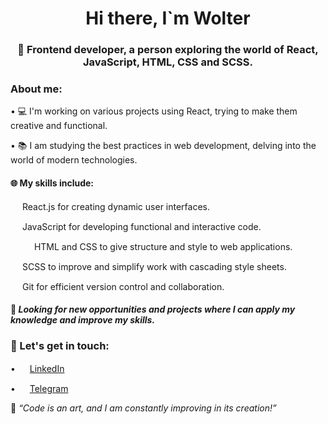 <div id="header" align="center">
  <h1>Hi there, I`m Wolter</h1>
  <h3>🚀 Frontend developer, a person exploring the world of React, JavaScript, HTML, CSS and SCSS.</h3>
</div>

### About me:

  • 💻 I'm working on various projects using React, trying to make them creative and functional.
    
  • 📚 I am studying the best practices in web development, delving into the world of modern technologies.

#### 🌐 My skills include:

  <img src="https://cdn.jsdelivr.net/gh/devicons/devicon/icons/react/react-original.svg" width="15" height="15" /> React.js for creating dynamic user interfaces.

  <img src="https://cdn.jsdelivr.net/gh/devicons/devicon/icons/javascript/javascript-plain.svg" width="15" height="15"/> JavaScript for developing functional and interactive code.

  <img src="https://cdn.jsdelivr.net/gh/devicons/devicon/icons/html5/html5-plain.svg" width="15" height="15"/> <img src="https://cdn.jsdelivr.net/gh/devicons/devicon/icons/css3/css3-plain.svg" width="15" height="15"/> HTML and CSS to give structure and style to web applications.

  <img src="https://cdn.jsdelivr.net/gh/devicons/devicon/icons/sass/sass-original.svg" width="15" height="15"/> SCSS to improve and simplify work with cascading style sheets.

  <img src="https://cdn.jsdelivr.net/gh/devicons/devicon/icons/git/git-original.svg" width="15" height="15"/> Git for efficient version control and collaboration.

#### 🌱 _Looking for new opportunities and projects where I can apply my knowledge and improve my skills._

### 🔗 Let's get in touch:
    
<div id="socials" ">
  
  • <img src="https://cdn.jsdelivr.net/gh/devicons/devicon/icons/linkedin/linkedin-original.svg" width="15" height="15"/> [LinkedIn](https://www.linkedin.com/in/vladimir-vorobiov-bba858293/)

  • <img src="https://upload.wikimedia.org/wikipedia/commons/thumb/8/82/Telegram_logo.svg/1024px-Telegram_logo.svg.png?20220101141644" width="15" height="15"/> [Telegram](https://msng.link/o?vvorobiov=tg)
</div>

🚀 _“Code is an art, and I am constantly improving in its creation!”_

<!--
**wolterGray/wolterGray** is a ✨ _special_ ✨ repository because its `README.md` (this file) appears on your GitHub profile.

Here are some ideas to get you started:

- 🔭 I’m currently working on ...
- 🌱 I’m currently learning ...
- 👯 I’m looking to collaborate on ...
- 🤔 I’m looking for help with ...
- 💬 Ask me about ...
- 📫 How to reach me: ...
- 😄 Pronouns: ...
- ⚡ Fun fact: ...
-->
